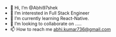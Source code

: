 - 👋 Hi, I’m @Abhi97shek
- 👀 I’m interested in Full Stack Engineer
- 🌱 I’m currently learning React-Native.
- 💞️ I’m looking to collaborate on .....
- 📫 How to reach me abhi.kumar736@gmail.com

<!---
Abhi97shek/Abhi97shek is a ✨ special ✨ repository because its `README.md` (this file) appears on your GitHub profile.
You can click the Preview link to take a look at your changes.
--->

